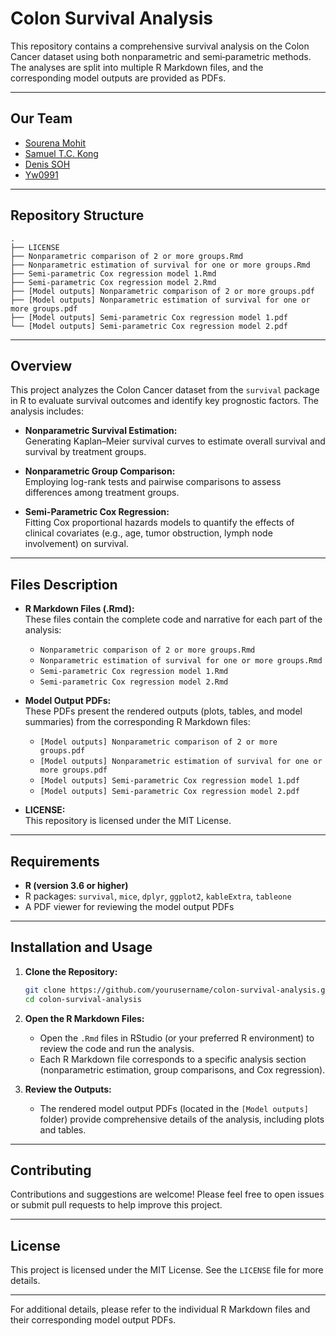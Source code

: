 # Colon Survival Analysis

This repository contains a comprehensive survival analysis on the Colon Cancer dataset using both nonparametric and semi‐parametric methods. The analyses are split into multiple R Markdown files, and the corresponding model outputs are provided as PDFs.

---
## Our Team


- [Sourena Mohit](https://github.com/Sourena-Mohit)
- [Samuel T.C. Kong](https://github.com/samueltckong)
- [Denis SOH](https://github.com/Denis-SOH)
- [Yw0991](https://github.com/Yw0991)
---

## Repository Structure

```
.
├── LICENSE
├── Nonparametric comparison of 2 or more groups.Rmd
├── Nonparametric estimation of survival for one or more groups.Rmd
├── Semi-parametric Cox regression model 1.Rmd
├── Semi-parametric Cox regression model 2.Rmd
├── [Model outputs] Nonparametric comparison of 2 or more groups.pdf
├── [Model outputs] Nonparametric estimation of survival for one or more groups.pdf
├── [Model outputs] Semi-parametric Cox regression model 1.pdf
└── [Model outputs] Semi-parametric Cox regression model 2.pdf
```

---

## Overview

This project analyzes the Colon Cancer dataset from the `survival` package in R to evaluate survival outcomes and identify key prognostic factors. The analysis includes:

- **Nonparametric Survival Estimation:**  
  Generating Kaplan–Meier survival curves to estimate overall survival and survival by treatment groups.

- **Nonparametric Group Comparison:**  
  Employing log-rank tests and pairwise comparisons to assess differences among treatment groups.

- **Semi-Parametric Cox Regression:**  
  Fitting Cox proportional hazards models to quantify the effects of clinical covariates (e.g., age, tumor obstruction, lymph node involvement) on survival.

---

## Files Description

- **R Markdown Files (.Rmd):**  
  These files contain the complete code and narrative for each part of the analysis:
  - `Nonparametric comparison of 2 or more groups.Rmd`
  - `Nonparametric estimation of survival for one or more groups.Rmd`
  - `Semi-parametric Cox regression model 1.Rmd`
  - `Semi-parametric Cox regression model 2.Rmd`

- **Model Output PDFs:**  
  These PDFs present the rendered outputs (plots, tables, and model summaries) from the corresponding R Markdown files:
  - `[Model outputs] Nonparametric comparison of 2 or more groups.pdf`
  - `[Model outputs] Nonparametric estimation of survival for one or more groups.pdf`
  - `[Model outputs] Semi-parametric Cox regression model 1.pdf`
  - `[Model outputs] Semi-parametric Cox regression model 2.pdf`

- **LICENSE:**  
  This repository is licensed under the MIT License.

---

## Requirements

- **R (version 3.6 or higher)**
- R packages: `survival`, `mice`, `dplyr`, `ggplot2`, `kableExtra`, `tableone`
- A PDF viewer for reviewing the model output PDFs

---

## Installation and Usage

1. **Clone the Repository:**

   ```bash
   git clone https://github.com/yourusername/colon-survival-analysis.git
   cd colon-survival-analysis
   ```

2. **Open the R Markdown Files:**
   - Open the `.Rmd` files in RStudio (or your preferred R environment) to review the code and run the analysis.
   - Each R Markdown file corresponds to a specific analysis section (nonparametric estimation, group comparisons, and Cox regression).

3. **Review the Outputs:**
   - The rendered model output PDFs (located in the `[Model outputs]` folder) provide comprehensive details of the analysis, including plots and tables.

---

## Contributing

Contributions and suggestions are welcome! Please feel free to open issues or submit pull requests to help improve this project.

---

## License

This project is licensed under the MIT License. See the `LICENSE` file for more details.

---

For additional details, please refer to the individual R Markdown files and their corresponding model output PDFs.
